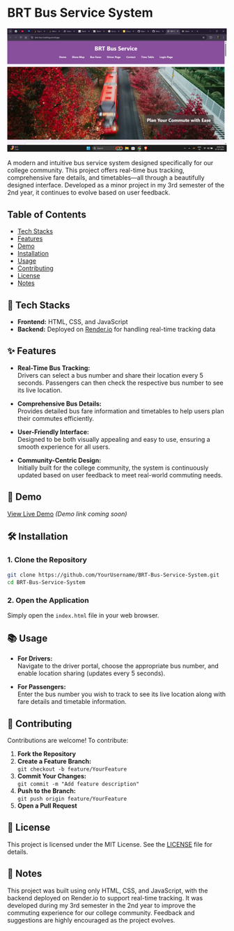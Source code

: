 
# BRT Bus Service System

![Preview Image](./preview.png)

A modern and intuitive bus service system designed specifically for our college community. This project offers real-time bus tracking, comprehensive fare details, and timetables—all through a beautifully designed interface. Developed as a minor project in my 3rd semester of the 2nd year, it continues to evolve based on user feedback.

## Table of Contents

- [Tech Stacks](#tech-stacks)
- [Features](#features)
- [Demo](#demo)
- [Installation](#installation)
- [Usage](#usage)
- [Contributing](#contributing)
- [License](#license)
- [Notes](#notes)

## 🔧 Tech Stacks

- **Frontend:** HTML, CSS, and JavaScript  
- **Backend:** Deployed on [Render.io](https://render.com) for handling real-time tracking data

## ✨ Features

- **Real-Time Bus Tracking:**  
  Drivers can select a bus number and share their location every 5 seconds. Passengers can then check the respective bus number to see its live location.

- **Comprehensive Bus Details:**  
  Provides detailed bus fare information and timetables to help users plan their commutes efficiently.

- **User-Friendly Interface:**  
  Designed to be both visually appealing and easy to use, ensuring a smooth experience for all users.

- **Community-Centric Design:**  
  Initially built for the college community, the system is continuously updated based on user feedback to meet real-world commuting needs.

## 🚀 Demo

[View Live Demo](#) *(Demo link coming soon)*

## 🛠️ Installation

### 1. Clone the Repository

```bash
git clone https://github.com/YourUsername/BRT-Bus-Service-System.git
cd BRT-Bus-Service-System
```

### 2. Open the Application

Simply open the `index.html` file in your web browser.

## 📚 Usage

- **For Drivers:**  
  Navigate to the driver portal, choose the appropriate bus number, and enable location sharing (updates every 5 seconds).

- **For Passengers:**  
  Enter the bus number you wish to track to see its live location along with fare details and timetable information.

## 🤝 Contributing

Contributions are welcome! To contribute:

1. **Fork the Repository**
2. **Create a Feature Branch:**  
   `git checkout -b feature/YourFeature`
3. **Commit Your Changes:**  
   `git commit -m "Add feature description"`
4. **Push to the Branch:**  
   `git push origin feature/YourFeature`
5. **Open a Pull Request**

## 📄 License

This project is licensed under the MIT License. See the [LICENSE](LICENSE) file for details.

## 📝 Notes

This project was built using only HTML, CSS, and JavaScript, with the backend deployed on Render.io to support real-time tracking. It was developed during my 3rd semester in the 2nd year to improve the commuting experience for our college community. Feedback and suggestions are highly encouraged as the project evolves.
```
